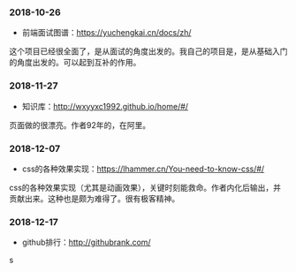 



### 2018-10-26

- 前端面试图谱：<https://yuchengkai.cn/docs/zh/>

这个项目已经很全面了，是从面试的角度出发的。我自己的项目是，是从基础入门的角度出发的。可以起到互补的作用。

### 2018-11-27

- 知识库：<http://wxyyxc1992.github.io/home/#/>

页面做的很漂亮。作者92年的，在阿里。


### 2018-12-07

- css的各种效果实现：<https://lhammer.cn/You-need-to-know-css/#/>

css的各种效果实现（尤其是动画效果），关键时刻能救命。作者内化后输出，并贡献出来。这种也是颇为难得了。很有极客精神。


### 2018-12-17

- github排行：<http://githubrank.com/>

s